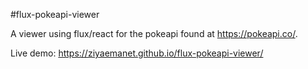 #flux-pokeapi-viewer

A viewer using flux/react for the pokeapi found at https://pokeapi.co/.

Live demo: https://ziyaemanet.github.io/flux-pokeapi-viewer/
